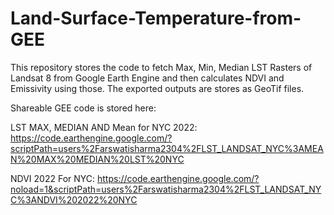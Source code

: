 # Land-Surface-Temperature-from-GEE
This repository stores the code to fetch Max, Min, Median LST Rasters of Landsat 8 from Google Earth Engine and then calculates NDVI and Emissivity using those. The exported outputs are stores as GeoTif files. 

Shareable GEE code is stored here: 

LST MAX, MEDIAN AND Mean for NYC 2022: https://code.earthengine.google.com/?scriptPath=users%2Farswatisharma2304%2FLST_LANDSAT_NYC%3AMEAN%20MAX%20MEDIAN%20LST%20NYC

NDVI 2022 For NYC: https://code.earthengine.google.com/?noload=1&scriptPath=users%2Farswatisharma2304%2FLST_LANDSAT_NYC%3ANDVI%202022%20NYC
